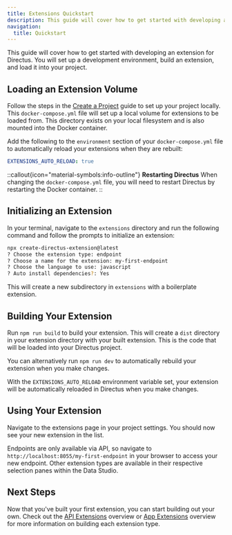 ```yaml
---
title: Extensions Quickstart
description: This guide will cover how to get started with developing an extension for Directus.
navigation:
  title: Quickstart
---
```



This guide will cover how to get started with developing an extension for Directus. You will set up a development environment, build an extension, and load it into your project.

## Loading an Extension Volume

Follow the steps in the [Create a Project](/getting-started/create-a-project) guide to set up your project locally. This `docker-compose.yml` file will set up a local volume for extensions to be loaded from. This directory exists on your local filesystem and is also mounted into the Docker container.

Add the following to the `environment` section of your `docker-compose.yml` file to automatically reload your extensions when they are rebuilt:

```yaml
EXTENSIONS_AUTO_RELOAD: true
```

::callout{icon="material-symbols:info-outline"}
**Restarting Directus**
When changing the `docker-compose.yml` file, you will need to restart Directus by restarting the Docker container.
::

## Initializing an Extension

In your terminal, navigate to the `extensions` directory and run the following command and follow the prompts to initialize an extension:

```bash
npx create-directus-extension@latest
? Choose the extension type: endpoint
? Choose a name for the extension: my-first-endpoint
? Choose the language to use: javascript
? Auto install dependencies?: Yes
```

This will create a new subdirectory in `extensions` with a boilerplate extension.

## Building Your Extension

Run `npm run build` to build your extension. This will create a `dist` directory in your extension directory with your built extension. This is the code that will be loaded into your Directus project.

You can alternatively run `npm run dev` to automatically rebuild your extension when you make changes.

With the `EXTENSIONS_AUTO_RELOAD` environment variable set, your extension will be automatically reloaded in Directus when you make changes.

## Using Your Extension

Navigate to the extensions page in your project settings. You should now see your new extension in the list.

Endpoints are only available via API, so navigate to `http://localhost:8055/my-first-endpoint` in your browser to access your new endpoint. Other extension types are available in their respective selection panes within the Data Studio.

## Next Steps

Now that you've built your first extension, you can start building out your own. Check out the [API Extensions](/guides/extensions/api-extensions) overview or [App Extensions](/guides/extensions/app-extensions) overview for more information on building each extension type.
